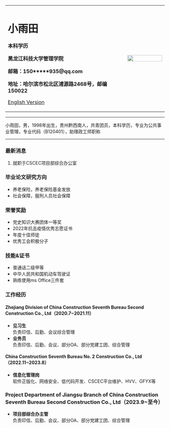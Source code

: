 <div>
<table border="0">
  <tr>
    <td width="75%">
      <h1>小雨田</h1>
      <p><b>本科学历</b></p>
      <p><b>黑龙江科技大学管理学院</b></p>
      <p><b>邮箱：150*****935@qq.com</b></p>
      <p><b>地址：哈尔滨市松北区浦源路2468号，邮编150022</b></p>
      <p><a href="/index-en.html">English Version</a></p>
    </td>
    <td width="25%">
      <img src="/zhengjianzhao.jpg" width="100%">
    </td>
  </tr>
</table>
</div>

---

小雨田，男，1998年出生，贵州黔西南人，共青团员，本科学历，专业为公共事业管理，专业代码（B120401），助理政工师职称

---

### 最新消息
1. 就职于CSCEC项目部综合办公室

### 毕业论文研究方向
- 养老保险，养老保险基金发放
- 社会保障，服刑人员社会保障

### 荣誉奖励
- 党史知识大赛团体一等奖
- 2022年抗击疫情优秀志愿证书
- 年度十佳师徒
- 优秀工会积极分子

### 技能&证书
- 普通话二级甲等
- 中华人民共和国机动车驾驶证
- 熟练使用ms Office三件套

### 工作经历
#### Zhejiang Division of China Construction Seventh Bureau Second Construction Co., Ltd（2020.7~2021.11）
- **见习生**  
负责印信、后勤、会议综合管理
- **业务员**  
负责印信、后勤、会议、部分OA、部分党建工团、综合管理

#### China Construction Seventh Bureau No. 2 Construction Co., Ltd（2022.11~2023.8）
- **信息化管理岗**  
软件正版化、网络安全、低代码开发、CSCEC平台维护、HVV、GFYX等

### Project Department of Jiangsu Branch of China Construction Seventh Bureau Second Construction Co., Ltd（2023.9~至今）
- **项目部综合办主管**  
负责印信、后勤、会议、部分OA、部分党建工团、综合管理
